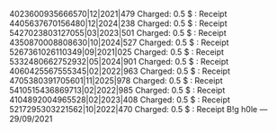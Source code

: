 4023600935666570|12|2021|479  Charged: 0.5 $ : Receipt
4405637670156480|12|2024|238  Charged: 0.5 $ : Receipt
5427023803127055|03|2023|501  Charged: 0.5 $ : Receipt
4350870008808630|10|2024|527  Charged: 0.5 $ : Receipt
5267361026110349|09|2021|025  Charged: 0.5 $ : Receipt
5332480662752932|05|2024|901  Charged: 0.5 $ : Receipt
4060425567555345|02|2022|963  Charged: 0.5 $ : Receipt
4705380391705601|11|2025|978  Charged: 0.5 $ : Receipt
5410515436869713|02|2022|985  Charged: 0.5 $ : Receipt
4104892004965528|02|2023|408  Charged: 0.5 $ : Receipt
5217295303221562|10|2022|470  Charged: 0.5 $ : Receipt
B!g h0le — 29/09/2021
